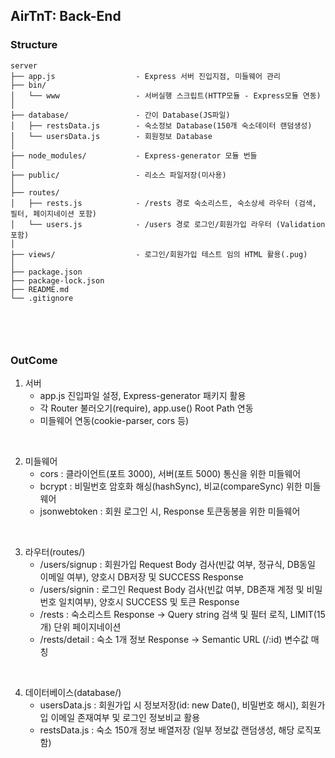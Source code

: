 ## AirTnT: Back-End
### Structure
```
server
├── app.js                  - Express 서버 진입지점, 미들웨어 관리 
├── bin/   
│   └── www                 - 서버실행 스크립트(HTTP모듈 - Express모듈 연동)
│
├── database/               - 간이 Database(JS파일)
│   ├── restsData.js        - 숙소정보 Database(150개 숙소데이터 랜덤생성)
│   └── usersData.js        - 회원정보 Database
│
├── node_modules/           - Express-generator 모듈 번들
│
├── public/                 - 리소스 파일저장(미사용)               
│
├── routes/              
│   ├── rests.js            - /rests 경로 숙소리스트, 숙소상세 라우터 (검색, 필터, 페이지네이션 포함)
│   └── users.js            - /users 경로 로그인/회원가입 라우터 (Validation 포함)
│
├── views/                  - 로그인/회원가입 테스트 임의 HTML 활용(.pug)
│
├── package.json
├── package-lock.json
├── README.md
└── .gitignore



```
<br />

### OutCome
1. 서버
   - app.js 진입파일 설정, Express-generator 패키지 활용
   - 각 Router 불러오기(require), app.use() Root Path 연동
   - 미들웨어 연동(cookie-parser, cors 등)
<br />

2. 미들웨어 
   - cors : 클라이언트(포트 3000), 서버(포트 5000) 통신을 위한 미들웨어
   - bcrypt : 비밀번호 암호화 해싱(hashSync), 비교(compareSync) 위한 미들웨어
   - jsonwebtoken : 회원 로그인 시, Response 토큰동봉을 위한 미들웨어
<br />

3. 라우터(routes/)
   - /users/signup : 회원가입 Request Body 검사(빈값 여부, 정규식, DB동일 이메일 여부), 양호시 DB저장 및 SUCCESS Response
   - /users/signin : 로그인 Request Body 검사(빈값 여부, DB존재 계정 및 비밀번호 일치여부), 양호시 SUCCESS 및 토큰 Response
   - /rests : 숙소리스트 Response -> Query string 검색 및 필터 로직, LIMIT(15개) 단위 페이지네이션
   - /rests/detail : 숙소 1개 정보 Response -> Semantic URL (/:id) 변수값 매칭
<br />

4. 데이터베이스(database/)
   - usersData.js : 회원가입 시 정보저장(id: new Date(), 비밀번호 해시), 회원가입 이메일 존재여부 및 로그인 정보비교 활용
   - restsData.js : 숙소 150개 정보 배열저장 (일부 정보값 랜덤생성, 해당 로직포함)
<br />
